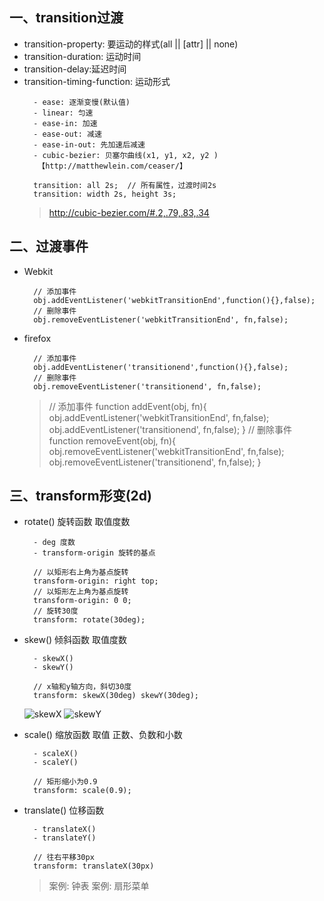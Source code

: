 ## 一、transition过渡
- transition-property: 要运动的样式(all || [attr] || none)
- transition-duration: 运动时间
- transition-delay:延迟时间
- transition-timing-function: 运动形式 
	```
	  - ease: 逐渐变慢(默认值)
	  - linear: 匀速
	  - ease-in: 加速
	  - ease-out: 减速
	  - ease-in-out: 先加速后减速
	  - cubic-bezier: 贝塞尔曲线(x1, y1, x2, y2 )
	   【http://matthewlein.com/ceaser/】

	  transition: all 2s;  // 所有属性，过渡时间2s
	  transition: width 2s, height 3s;
	```
	> http://cubic-bezier.com/#.2,.79,.83,.34

## 二、过渡事件
-  Webkit
	```
	  // 添加事件
	  obj.addEventListener('webkitTransitionEnd',function(){},false);
	  // 删除事件
	  obj.removeEventListener('webkitTransitionEnd', fn,false);
	```

- firefox
	```
	  // 添加事件
	  obj.addEventListener('transitionend',function(){},false);
	  // 删除事件
	  obj.removeEventListener('transitionend', fn,false);
	```
	> 
	> // 添加事件
	> function addEvent(obj, fn){
	>  obj.addEventListener('webkitTransitionEnd', fn,false);
	>  obj.addEventListener('transitionend', fn,false);
	> }	
	> // 删除事件
	> function removeEvent(obj, fn){
	>  obj.removeEventListener('webkitTransitionEnd', fn,false);
	>  obj.removeEventListener('transitionend', fn,false);
	> }

## 三、transform形变(2d)
- rotate() 旋转函数 取值度数
	```
	  - deg 度数
	  - transform-origin 旋转的基点

	  // 以矩形右上角为基点旋转
	  transform-origin: right top;
	  // 以矩形左上角为基点旋转
	  transform-origin: 0 0;
	  // 旋转30度
	  transform: rotate(30deg);
	```

- skew() 倾斜函数 取值度数 
	```
	  - skewX()
	  - skewY()
	  
	  // x轴和y轴方向，斜切30度
	  transform: skewX(30deg) skewY(30deg);
	```
	![skewX](http://upload-images.jianshu.io/upload_images/1801379-c7ea30969246f707.png?imageMogr2/auto-orient/strip%7CimageView2/2/w/1240)
	![skewY](http://upload-images.jianshu.io/upload_images/1801379-6ff57497f557c2bb.png?imageMogr2/auto-orient/strip%7CimageView2/2/w/1240)

- scale() 缩放函数 取值 正数、负数和小数
	```
	  - scaleX()
	  - scaleY()

	  // 矩形缩小为0.9
	  transform: scale(0.9);
	```

- translate() 位移函数
	```
	  - translateX()
	  - translateY()

	  // 往右平移30px
	  transform: translateX(30px)
	```
	> 案例: 钟表
	> 案例: 扇形菜单